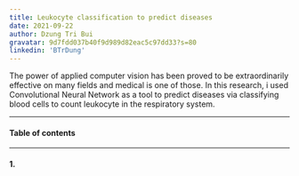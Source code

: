 ```yaml
---
title: Leukocyte classification to predict diseases
date: 2021-09-22
author: Dzung Tri Bui
gravatar: 9d7fdd037b40f9d989d82eac5c97dd33?s=80 
linkedin: 'BTrDung'
---
```

The power of applied computer vision has been proved to be extraordinarily effective on many fields and medical is one of those. In this research, i used Convolutional Neural Network as a tool to predict diseases via classifying blood cells to count leukocyte in the respiratory system.

---
#### Table of contents

---
#### 1.